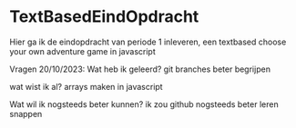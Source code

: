 # TextBasedEindOpdracht

Hier ga ik de eindopdracht van periode 1 inleveren, een textbased choose your own adventure game in javascript


Vragen 20/10/2023:
Wat heb ik geleerd? git branches beter begrijpen

wat wist ik al? arrays maken in javascript

Wat wil ik nogsteeds beter kunnen? ik zou github nogsteeds beter leren snappen